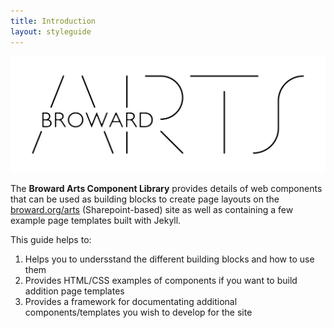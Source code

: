 ```yaml
---
title: Introduction
layout: styleguide
---
```


![Broward Arts Logo](/media/images/arts-logo.png) 

The **Broward Arts Component Library** provides details of web components that can be used as building blocks to create page layouts on the [broward.org/arts](http://broward.org/arts) (Sharepoint-based) site as well as containing a few example page templates built with Jekyll.

This guide helps to:

1. Helps you to undersstand the different building blocks and how to use them
2. Provides HTML/CSS examples of components if you want to build addition page templates
3. Provides a framework for documentating additional components/templates you wish to develop for the site